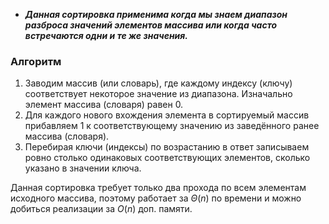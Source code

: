 - ***Данная сортировка применима когда мы знаем диапазон разброса значений элементов массива или когда часто встречаются одни и те же значения.***

### Алгоритм

1) Заводим массив (или словарь), где каждому индексу (ключу) соответствует некоторое значение из диапазона. Изначально элемент массива (словаря) равен 0.
2) Для каждого нового вхождения элемента в сортируемый массив прибавляем 1 к соответствующему значению из заведённого ранее массива (словаря).
3) Перебирая ключи (индексы) по возрастанию в ответ записываем ровно столько одинаковых соответствующих элементов, сколько указано в значении ключа.

Данная сортировка требует только два прохода по всем элементам исходного массива, поэтому работает за $\Theta(n)$ по времени и можно добиться реализации за $O(n)$ доп. памяти.
